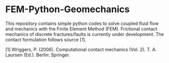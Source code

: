 # FEM-Python-Geomechanics
This repository contains simple python codes to solve coupled fluid flow and mechanics with the Finite Element Method (FEM). Frictional contact mechanics of discrete fractures/faults is currently under development. The contact formulation follows source [1].

[1] Wriggers, P. (2006). Computational contact mechanics (Vol. 2). T. A. Laursen (Ed.). Berlin: Springer.
